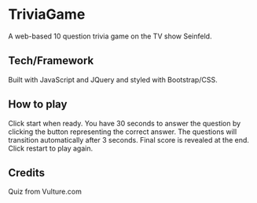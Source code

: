 # TriviaGame

A web-based 10 question trivia game on the TV show Seinfeld. 

## Tech/Framework

Built with JavaScript and JQuery and styled with Bootstrap/CSS. 

## How to play

Click start when ready. You have 30 seconds to answer the question by clicking the button representing the correct answer.
The questions will transition automatically after 3 seconds. Final score is revealed at the end. Click restart to play again.

## Credits

Quiz from Vulture.com